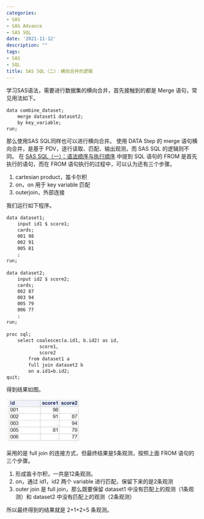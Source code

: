 ```yaml
---
categories:
- SAS
- SAS Advance
- SAS SQL
date: '2021-11-12'
description: ""
tags:
- SAS
- SQL
title: SAS SQL（二）：横向合并的逻辑
---
```


学习SAS语法，需要进行数据集的横向合并，首先接触到的都是 Merge 语句，常见用法如下。
```SAS
data combine_dataset;
    merge dataset1 dataset2;
    by key_variable;
run;
```
那么使用SAS SQL同样也可以进行横向合并。
使用 DATA Step 的 merge 语句横向合并，是基于 PDV，逐行读取、匹配、输出观测，而 SAS SQL 的逻辑则不同。
在 [SAS SQL（一）：语法顺序与执行顺序](https://aqlife.netlify.app/post/sas/sas-sql-1/) 中提到 SQL 语句的 FROM 是首先执行的语句，而在 FROM 语句执行的过程中，可以认为还有三个步骤。
1. cartesian product，笛卡尔积
2. on，on 用于 key variable 匹配
3. outerjoin，外部连接

我们运行如下程序。
```SAS
data dataset1;
	input id1 $ score1;
	cards;
	001 98
	002 91
	005 81
	;
run;

data dataset2;
	input id2 $ score2;
	cards;
	002 87
	003 94
	005 79
	006 77
	;
run;

proc sql;
	select coalescec(a.id1, b.id2) as id, 
			score1, 
			score2 
		from dataset1 a 
		full join dataset2 b 
		on a.id1=b.id2;
quit;
```
得到结果如图。

![result](images/result.jpg)

采用的是 full join 的连接方式，但最终结果是5条观测，按照上面 FROM 语句的三个步骤。
1. 形成笛卡尔积，一共是12条观测。
2. on，通过 id1，id2 两个 variable 进行匹配，保留下来的是2条观测
3. outer join 是 full join，那么既要保留 dataset1 中没有匹配上的观测（1条观测）和 dataset2 中没有匹配上的观测（2条观测）

所以最终得到的结果就是 2+1+2=5 条观测。

